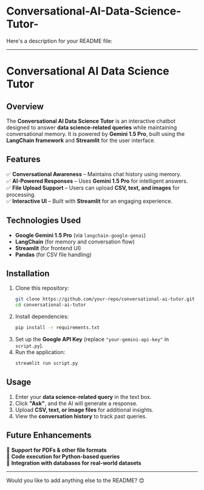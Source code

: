 # Conversational-AI-Data-Science-Tutor-
Here's a description for your README file:  

---

# Conversational AI Data Science Tutor  

## Overview  
The **Conversational AI Data Science Tutor** is an interactive chatbot designed to answer **data science-related queries** while maintaining conversational memory. It is powered by **Gemini 1.5 Pro**, built using the **LangChain framework** and **Streamlit** for the user interface.  

## Features  
✅ **Conversational Awareness** – Maintains chat history using memory.  
✅ **AI-Powered Responses** – Uses **Gemini 1.5 Pro** for intelligent answers.  
✅ **File Upload Support** – Users can upload **CSV, text, and images** for processing.  
✅ **Interactive UI** – Built with **Streamlit** for an engaging experience.  

## Technologies Used  
- **Google Gemini 1.5 Pro** (via `langchain-google-genai`)  
- **LangChain** (for memory and conversation flow)  
- **Streamlit** (for frontend UI)  
- **Pandas** (for CSV file handling)  

## Installation  
1. Clone this repository:  
   ```bash
   git clone https://github.com/your-repo/conversational-ai-tutor.git
   cd conversational-ai-tutor
   ```
2. Install dependencies:  
   ```bash
   pip install -r requirements.txt
   ```
3. Set up the **Google API Key** (replace `"your-gemini-api-key"` in `script.py`).  
4. Run the application:  
   ```bash
   streamlit run script.py
   ```

## Usage  
1. Enter your **data science-related query** in the text box.  
2. Click **"Ask"**, and the AI will generate a response.  
3. Upload **CSV, text, or image files** for additional insights.  
4. View the **conversation history** to track past queries.  

## Future Enhancements  
🚀 **Support for PDFs & other file formats**  
🚀 **Code execution for Python-based queries**  
🚀 **Integration with databases for real-world datasets**  

---

Would you like to add anything else to the README? 😊

